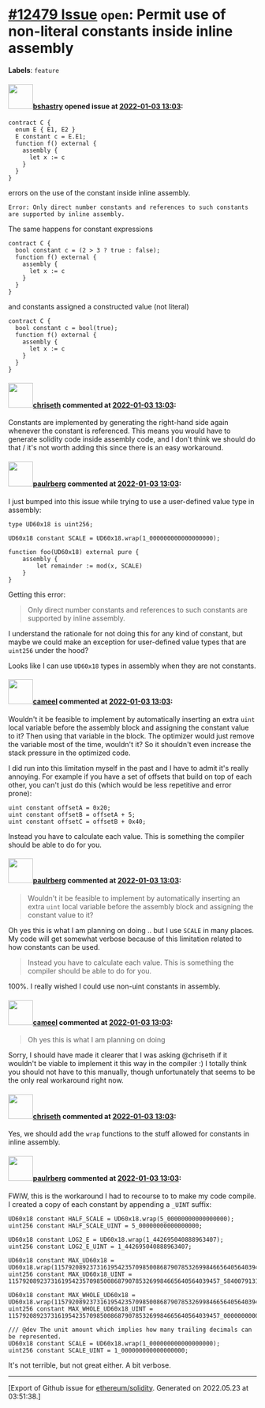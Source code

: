 # [\#12479 Issue](https://github.com/ethereum/solidity/issues/12479) `open`: Permit use of non-literal constants inside inline assembly
**Labels**: `feature`


#### <img src="https://avatars.githubusercontent.com/u/2388185?v=4" width="50">[bshastry](https://github.com/bshastry) opened issue at [2022-01-03 13:03](https://github.com/ethereum/solidity/issues/12479):

```
contract C {
  enum E { E1, E2 }
  E constant c = E.E1;
  function f() external {
    assembly {
      let x := c
    }
  }
}
```

errors on the use of the constant inside inline assembly.

```
Error: Only direct number constants and references to such constants are supported by inline assembly.
```

The same happens for constant expressions

```
contract C {
  bool constant c = (2 > 3 ? true : false);
  function f() external {
    assembly {
      let x := c
    }
  }
}
```

and constants assigned a constructed value (not literal)

```
contract C {
  bool constant c = bool(true);
  function f() external {
    assembly {
      let x := c
    }
  }
}
```

#### <img src="https://avatars.githubusercontent.com/u/9073706?v=4" width="50">[chriseth](https://github.com/chriseth) commented at [2022-01-03 13:03](https://github.com/ethereum/solidity/issues/12479#issuecomment-1004110539):

Constants are implemented by generating the right-hand side again whenever the constant is referenced. This means you would have to generate solidity code inside assembly code, and I don't think we should do that / it's not worth adding this since there is an easy workaround.

#### <img src="https://avatars.githubusercontent.com/u/8782666?u=25ad8718554ed55982a48263112eec6c46115225&v=4" width="50">[paulrberg](https://github.com/paulrberg) commented at [2022-01-03 13:03](https://github.com/ethereum/solidity/issues/12479#issuecomment-1104926031):

I just bumped into this issue while trying to use a user-defined value type in assembly:

```solidity
type UD60x18 is uint256;

UD60x18 constant SCALE = UD60x18.wrap(1_000000000000000000);

function foo(UD60x18) external pure {
    assembly {
        let remainder := mod(x, SCALE)
    }
}
```

Getting this error:

> Only direct number constants and references to such constants are supported by inline assembly.

I understand the rationale for not doing this for any kind of constant, but maybe we could make an exception for user-defined value types that are `uint256` under the hood?

Looks like I can use `UD60x18` types in assembly when they are not constants.

#### <img src="https://avatars.githubusercontent.com/u/137030?v=4" width="50">[cameel](https://github.com/cameel) commented at [2022-01-03 13:03](https://github.com/ethereum/solidity/issues/12479#issuecomment-1107902682):

Wouldn't it be feasible to implement by automatically inserting an extra `uint` local variable before the assembly block and assigning the constant value to it? Then using that variable in the block. The optimizer would just remove the variable most of the time, wouldn't it? So it shouldn't even increase the stack pressure in the optimized code.

I did run into this limitation myself in the past and I have to admit it's really annoying. For example if you have a set of offsets that build on top of each other, you can't just do this (which would be less repetitive and error prone):
```solidity
uint constant offsetA = 0x20;
uint constant offsetB = offsetA + 5;
uint constant offsetC = offsetB + 0x40;
```
Instead you have to calculate each value. This is something the compiler should be able to do for you.

#### <img src="https://avatars.githubusercontent.com/u/8782666?u=25ad8718554ed55982a48263112eec6c46115225&v=4" width="50">[paulrberg](https://github.com/paulrberg) commented at [2022-01-03 13:03](https://github.com/ethereum/solidity/issues/12479#issuecomment-1109011614):

> Wouldn't it be feasible to implement by automatically inserting an extra `uint` local variable before the assembly block and assigning the constant value to it?

Oh yes this is what I am planning on doing .. but I use `SCALE` in many places. My code will get somewhat verbose because of this limitation related to how constants can be used.

> Instead you have to calculate each value. This is something the compiler should be able to do for you.

100%. I really wished I could use non-uint constants in assembly.

#### <img src="https://avatars.githubusercontent.com/u/137030?v=4" width="50">[cameel](https://github.com/cameel) commented at [2022-01-03 13:03](https://github.com/ethereum/solidity/issues/12479#issuecomment-1109014638):

> Oh yes this is what I am planning on doing

Sorry, I should have made it clearer that I was asking @chriseth if it wouldn't be viable to implement it this way in the compiler :) I totally think you should not have to this manually, though unfortunately that seems to be the only real workaround right now.

#### <img src="https://avatars.githubusercontent.com/u/9073706?v=4" width="50">[chriseth](https://github.com/chriseth) commented at [2022-01-03 13:03](https://github.com/ethereum/solidity/issues/12479#issuecomment-1112121622):

Yes, we should add the `wrap` functions to the stuff allowed for constants in inline assembly.

#### <img src="https://avatars.githubusercontent.com/u/8782666?u=25ad8718554ed55982a48263112eec6c46115225&v=4" width="50">[paulrberg](https://github.com/paulrberg) commented at [2022-01-03 13:03](https://github.com/ethereum/solidity/issues/12479#issuecomment-1114180889):

FWIW, this is the workaround I had to recourse to to make my code compile. I created a copy of each constant by appending a `_UINT` suffix:

```solidity
UD60x18 constant HALF_SCALE = UD60x18.wrap(5_00000000000000000);
uint256 constant HALF_SCALE_UINT = 5_00000000000000000;

UD60x18 constant LOG2_E = UD60x18.wrap(1_442695040888963407);
uint256 constant LOG2_E_UINT = 1_442695040888963407;

UD60x18 constant MAX_UD60x18 = UD60x18.wrap(115792089237316195423570985008687907853269984665640564039457_584007913129639935);
uint256 constant MAX_UD60x18_UINT = 115792089237316195423570985008687907853269984665640564039457_584007913129639935;

UD60x18 constant MAX_WHOLE_UD60x18 = UD60x18.wrap(115792089237316195423570985008687907853269984665640564039457_000000000000000000);
uint256 constant MAX_WHOLE_UD60x18_UINT = 115792089237316195423570985008687907853269984665640564039457_000000000000000000;

/// @dev The unit amount which implies how many trailing decimals can be represented.
UD60x18 constant SCALE = UD60x18.wrap(1_000000000000000000);
uint256 constant SCALE_UINT = 1_000000000000000000;
```

It's not terrible, but not great either. A bit verbose.


-------------------------------------------------------------------------------



[Export of Github issue for [ethereum/solidity](https://github.com/ethereum/solidity). Generated on 2022.05.23 at 03:51:38.]
